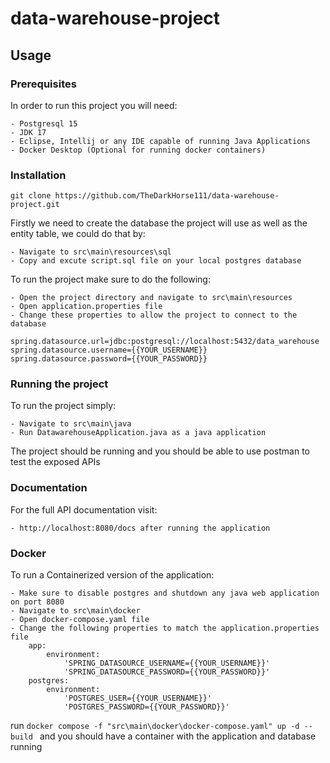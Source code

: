 # data-warehouse-project
 
## Usage

### Prerequisites

In order to run this project you will need:

    - Postgresql 15 
    - JDK 17
    - Eclipse, Intellij or any IDE capable of running Java Applications
    - Docker Desktop (Optional for running docker containers)

### Installation
```
git clone https://github.com/TheDarkHorse111/data-warehouse-project.git
```
Firstly we need to create the database the project will use as well as the entity table, we could do that by:

    - Navigate to src\main\resources\sql
    - Copy and excute script.sql file on your local postgres database

To run the project make sure to do the following:

    - Open the project directory and navigate to src\main\resources
    - Open application.properties file
    - Change these properties to allow the project to connect to the database 

    spring.datasource.url=jdbc:postgresql://localhost:5432/data_warehouse
    spring.datasource.username={{YOUR_USERNAME}}
    spring.datasource.password={{YOUR_PASSWORD}}

### Running the project

To run the project simply:

    - Navigate to src\main\java
    - Run DatawarehouseApplication.java as a java application

The project should be running and you should be able to use postman to test the exposed APIs


### Documentation
For the full API documentation visit:

    - http://localhost:8080/docs after running the application

### Docker

To run a Containerized version of the application:

    - Make sure to disable postgres and shutdown any java web application on port 8080
    - Navigate to src\main\docker
    - Open docker-compose.yaml file
    - Change the following properties to match the application.properties file
        app:
            environment:
                'SPRING_DATASOURCE_USERNAME={{YOUR_USERNAME}}'
                'SPRING_DATASOURCE_PASSWORD={{YOUR_PASSWORD}}'
        postgres:
            environment:
                'POSTGRES_USER={{YOUR_USERNAME}}'
                'POSTGRES_PASSWORD={{YOUR_PASSWORD}}'
    



run ```docker compose -f "src\main\docker\docker-compose.yaml" up -d --build ``` and you should have a container with the application and database running

